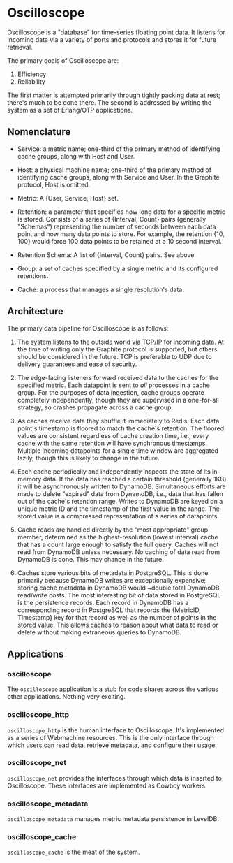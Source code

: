Oscilloscope
============

Oscilloscope is a "database" for time-series floating point data. It listens for
incoming data via a variety of ports and protocols and stores it for future
retrieval.

The primary goals of Oscilloscope are:

1. Efficiency
2. Reliability

The first matter is attempted primarily through tightly packing data at rest;
there's much to be done there. The second is addressed by writing the system as
a set of Erlang/OTP applications.

Nomenclature
------------

* Service: a metric name; one-third of the primary method of identifying cache
  groups, along with Host and User.

* Host: a physical machine name; one-third of the primary method of identifying
  cache groups, along with Service and User. In the Graphite protocol, Host is
  omitted.

* Metric: A {User, Service, Host} set.

* Retention: a parameter that specifies how long data for a specific metric is
  stored. Consists of a series of {Interval, Count} pairs (generally "Schemas")
  representing the number of seconds between each data point and how many data
  points to store. For example, the retention {10, 100} would force 100 data
  points to be retained at a 10 second interval.

* Retention Schema: A list of {Interval, Count} pairs. See above.

* Group: a set of caches specified by a single metric and its configured
  retentions.

* Cache: a process that manages a single resolution's data.

Architecture
------------

The primary data pipeline for Oscilloscope is as follows:

1. The system listens to the outside world via TCP/IP for incoming data. At the
time of writing only the Graphite protocol is supported, but others should be
considered in the future. TCP is preferable to UDP due to delivery guarantees
and ease of security.

2. The edge-facing listeners forward received data to the caches for the
specified metric. Each datapoint is sent to _all_ processes in a cache group.
For the purposes of data ingestion, cache groups operate completely
independently, though they are supervised in a one-for-all strategy, so crashes
propagate across a cache group.

3. As caches receive data they shuffle it immediately to Redis. Each data
point's timestamp is floored to match the cache's retention. The floored values
are consistent regardless of cache creation time, i.e., every cache with the
same retention will have synchronous timestamps. Multiple incoming datapoints
for a single time window are aggregated lazily, though this is likely to change
in the future.

4. Each cache periodically and independently inspects the state of its in-memory
data. If the data has reached a certain threshold (generally 1KB) it will be
asynchronously written to DynamoDB. Simultaneous efforts are made to delete
"expired" data from DynamoDB, i.e., data that has fallen out of the cache's
retention range. Writes to DynamoDB are keyed on a unique metric ID and the
timestamp of the first value in the range. The stored value is a compressed
representation of a series of datapoints.

5. Cache reads are handled directly by the "most appropriate" group member,
determined as the highest-resolution (lowest interval) cache that has a count
large enough to satisfy the full query. Caches will not read from DynamoDB
unless necessary. No caching of data read from DynamoDB is done. This may change
in the future.

6. Caches store various bits of metadata in PostgreSQL. This is done primarily
because DynamoDB writes are exceptionally expensive; storing cache metadata in
DynamoDB would ~double total DynamoDB read/write costs. The most interesting bit
of data stored in PostgreSQL is the persistence records. Each record in DynamoDB
has a corresponding record in PostgreSQL that records the {MetricID, Timestamp}
key for that record as well as the number of points in the stored value. This
allows caches to reason about what data to read or delete without making
extraneous queries to DynamoDB.

Applications
------------

### oscilloscope

The `oscilloscope` application is a stub for code shares across the various
other applications. Nothing very exciting.

### oscilloscope_http

`oscilloscope_http` is the human interface to Oscilloscope. It's implemented as
a series of Webmachine resources. This is the only interface through which users
can read data, retrieve metadata, and configure their usage.

### oscilloscope_net

`oscilloscope_net` provides the interfaces through which data is inserted to
Oscilloscope. These interfaces are implemented as Cowboy workers.

### oscilloscope_metadata

`oscilloscope_metadata` manages metric metadata persistence in LevelDB.

### oscilloscope_cache

`oscilloscope_cache` is the meat of the system.
